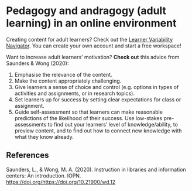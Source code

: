 # Pedagogy and andragogy (adult learning) in an online environment

Creating content for adult learners? Check out the [Learner Variability Navigator](https://lvp.digitalpromiseglobal.org/). You can
create your own account and start a free workspace!

Want to increase adult learners’ motivation? **Check out** this advice from Saunders & Wong
(2020):
1. Emphasise the relevance of the content.
2. Make the content appropriately challenging.
3. Give learners a sense of choice and control (e.g. options in types of activities and
assignments, or in research topics).
4. Set learners up for success by setting clear expectations for class or assignment.
5. Guide self-assessment so that learners can make reasonable predictions of the likelihood
of their success.
Use low-stakes pre-assessments to find out your learners’ level of knowledge/ability, to
preview content, and to find out how to connect new knowledge with what they know
already.

## References
Saunders, L., & Wong, M. A. (2020). Instruction in libraries and information centers: An introduction.
IOPN. https://doi.org/https://doi.org/10.21900/wd.12
